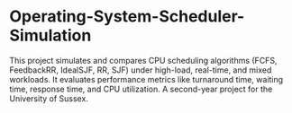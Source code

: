 # Operating-System-Scheduler-Simulation
This project simulates and compares CPU scheduling algorithms (FCFS, FeedbackRR, IdealSJF, RR, SJF) under high-load, real-time, and mixed workloads. It evaluates performance metrics like turnaround time, waiting time, response time, and CPU utilization. A second-year project for the University of Sussex.
